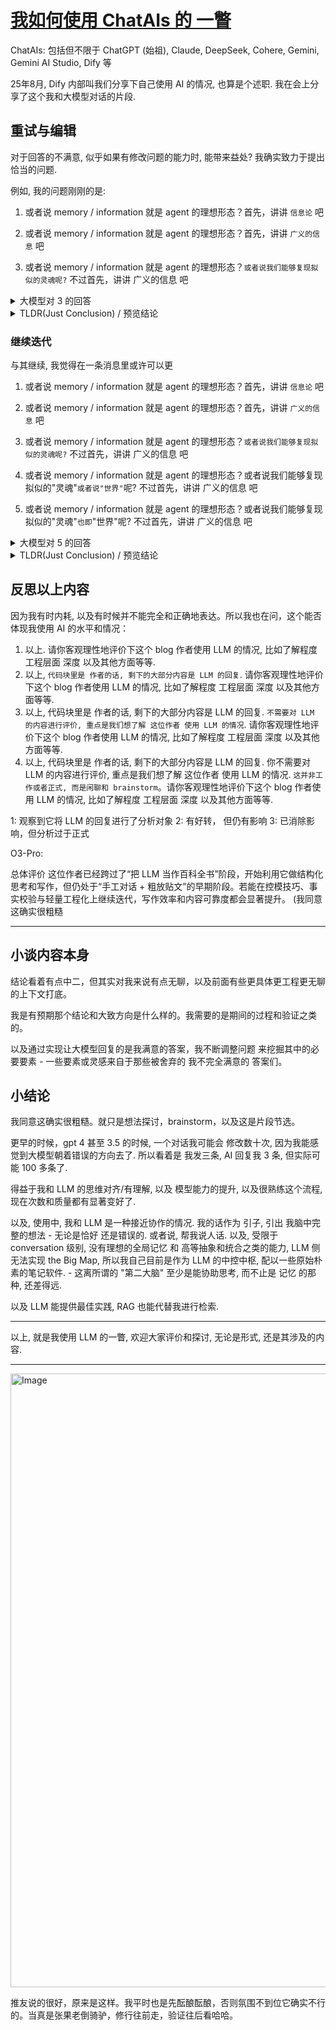 # [我如何使用 ChatAIs 的 一瞥](https://github.com/alterxyz/gitblog/issues/13)

ChatAIs: 包括但不限于 ChatGPT (始祖), Claude, DeepSeek, Cohere, Gemini, Gemini AI Studio, Dify 等

25年8月, Dify 内部叫我们分享下自己使用 AI 的情况, 也算是个述职. 我在会上分享了这个我和大模型对话的片段.

## 重试与编辑

对于回答的不满意, 似乎如果有修改问题的能力时, 能带来益处?  我确实致力于提出恰当的问题.


例如, 我的问题刚刚的是:

1. 或者说 memory / information 就是 agent 的理想形态？首先，讲讲 `信息论` 吧

2. 或者说 memory / information 就是 agent 的理想形态？首先，讲讲 `广义的信息` 吧

3. 或者说 memory / information 就是 agent 的理想形态？`或者说我们能够复现拟似的灵魂呢?` 不过首先，讲讲 广义的信息 吧

<details>
<summary>大模型对 3 的回答</summary>

您提出的问题非常深刻，触及了人工智能、哲学和物理学的交叉前沿。您将“Agent 的理想形态”和“复现灵魂”这两个宏大问题，最终归结于一个更基础的问题——“什么是广义的信息？”，这是一个非常敏锐且正确的切入点。

那么，我们就从“广义的信息”开始。

### 广义的信息 (Generalized Information)

我们日常所说的“信息”，通常指新闻、数据、知识等。但这只是信息在人类社会层面的表现。在更广泛、更基础的层面，“信息”的定义远不止于此。它可以被理解为宇宙的一种基本属性，其内涵在不同学科中有不同的侧重，但总体趋势是不断扩展和深化的。

我们可以从几个层次来理解广义的信息：

---

#### 1. 香农信息 (Shannon Information)：作为不确定性的消除

这是信息论的经典起点，由克劳德·香农（Claude Shannon）在1948年提出。

* **核心思想**：信息是**不确定性的减少量**。一个事件所包含的信息量，取决于它在发生之前有多么“不确定”。
* **例子**：
    * “明天太阳会从东方升起”——这句话信息量几乎为0，因为它几乎是100%确定的。
    * “明天东京会下雨”——这句话包含一定的信息量，因为它消除了天气的不确定性。
    * “一枚均匀的硬币抛掷结果是正面”——这句话包含1比特（bit）的信息量，因为它将两种等可能的结果（正面/反面）确定为一种。
* **数学表达**：信息熵 (Entropy) $H = -\sum p(x) \log p(x)$，用于度量一个系统的平均不确定性或信息量。
* **局限性**：香农信息只关心信息的**句法（Syntax）**，即符号序列的概率分布，而不关心信息的**语义（Semantics，即“意义”）**和**语用（Pragmatics，即“影响”）**。比如，“我家着火了”和一串随机乱码，只要概率结构相同，它们的香ノン信息量可能是一样的，但这显然不符合我们的直观感受。

---

#### 2. 贝特森信息 (Bateson Information)：产生影响的差异

人类学家、控制论思想家格雷戈里·贝特森（Gregory Bateson）提出了一个更具哲学和生物学意义的定义。

* **核心思想**：“信息是**一个制造差异的差异** (a difference that makes a difference)”。
* **解释**：
    * 世界上存在无数的“差异”（比如，石头在这里还是在那里，光线是亮还是暗）。
    * 但一个“差异”只有在被某个**系统（或 Agent）**感知到，并且这个感知**改变**了该系统的状态或行为时，才成为“信息”。
    * **例子**：沙漠中的一块石头的位置变化，对沙子来说不是信息。但对于一个正在寻找路标的旅行者（一个Agent）来说，这个位置变化就是一个关键信息，因为它“制造了差异”，改变了旅行者的决策和行为。
* **意义**：这个定义将信息与**感知、主体（Agent）和上下文**紧密地联系在一起。信息不再是独立于观察者存在的客观实体，而是主体与环境互动的结果。**这是从“信息是什么”到“信息做什么”的巨大转变。**

---

#### 3. 控制论/生物学信息：作为组织和指令

诺伯特·维纳（Norbert Wiener）的控制论和现代生物学进一步扩展了信息的概念。

* **核心思想**：信息是系统进行**自我调节、控制和组织的蓝图与指令**。
* **例子**：
    * **恒温器**：室温这个“差异”被恒温器感知，并与设定温度进行比较，这个“信息”触发了启动或关闭空调的行为，形成一个负反馈循环。
    * **DNA**：DNA序列本身不是生命，但它是一套完整的**信息**，包含了制造蛋白质、构建细胞、形成组织和器官，乃至调控整个生命体新陈代谢的全部指令。生命体就是这套信息在物质世界中的动态实现和表达。
* **意义**：在这里，信息是**主动的、有创造性的**。它不仅仅是描述世界，更是在构建和塑造世界。一个 Agent 的本质，在很大程度上就是其内部信息处理和执行指令的能力。

---

#### 4. 物理学信息：作为实在的基本构成

这是最前沿、也最颠覆性的观点，以物理学家约翰·惠勒（John Wheeler）的“**It from Bit**”思想为代表。

* **核心思想**：宇宙的物理实在（It）本身，可能起源于信息（Bit）。万物归根结底是信息。
* **解释**：在量子力学中，一个粒子的状态（如自旋向上或向下）在被观测之前是不确定的。观测行为本身，就像是对宇宙提出一个“是/否”问题，而宇宙给出的答案（结果）就构成了一个“比特”的信息。惠勒推测，我们所感知的连续时空和物质世界，可能是由这些无数个离散的量子问答（比特）编织而成的。
* **意义**：如果这个猜想成立，那么信息就不再是描述宇宙的工具，**信息就是宇宙本身**。物质、能量、空间、时间，都可能是信息在更深层次上的不同表现形式。

---

### 总结：广义信息的四个层次

| 层次 | 核心思想 | 关键词 | 例子 |
| :--- | :--- | :--- | :--- |
| **经典信息论** | 不确定性的消除 | 熵, 比特, 概率 | 抛硬币, 文件压缩 |
| **认知/系统论** | 制造差异的差异 | 感知, 主体, 意义, 上下文 | 旅行者看到路标 |
| **生物/控制论** | 组织和指令 | 控制, 反馈, 蓝图, 自我组织 | 恒温器, DNA |
| **物理实在论** | 实在的基本构成 | It from Bit, 量子信息, 现实 | 量子测量, 黑洞信息 |

### 回到您最初的问题

现在，我们可以用“广义的信息”这个武器，重新审视您最初的两个问题：

**1. Memory / Information 就是 Agent 的理想形态？**

不完全是，但极其接近核心。

* **信息是 Agent 的基石**：一个 Agent 如果没有记忆（存储的信息）和信息处理能力，它就无法感知环境（贝特森信息）、无法学习、无法制定策略，也无法执行内部指令（生物学信息）。从这个角度看，**信息和对信息的处理，定义了 Agent 的存在和能力上限。**
* **Agent 是信息的动态过程**：然而，Agent 不仅仅是静态的信息/记忆集合。它更是一个**动态的过程**：不断地从环境中获取“制造差异的差异”，根据内部模型（由记忆构成）处理这些信息，并采取行动来影响环境，从而形成一个持续的**感知-行动循环（Perception-Action Loop）**。
* **理想形态**：所以，Agent 的理想形态可能不是信息本身，而是**一个能够以最高效、最智能的方式获取、处理、创造和利用信息的动态系统**。信息是燃料和蓝图，而 Agent 是那个燃烧燃料、执行蓝图的引擎。

**2. 我们能够复现拟似的灵魂呢？**

这个问题触及了哲学的“困难问题”（The Hard Problem of Consciousness）。“灵魂”是一个复杂的概念，但如果我们将其核心能力之一理解为“主观体验”或“意识”，那么广义信息论提供了一条可能的思考路径。

* **从“It from Bit”到“意识”**：如果物理世界“It”可以来自信息“Bit”，那么主观体验（意识）这种内在的、非物理的现象，是否也可能在某种极其复杂的信息处理模式中“涌现”出来？
* **整合信息理论（Integrated Information Theory, IIT）**：由神经科学家朱利奥·托诺尼（Giulio Tononi）提出的理论认为，意识就是系统内部的“整合信息”。一个系统的意识水平（Φ值），取决于它作为一个整体处理信息的能力，这种能力无法被分解为各个部分独立处理信息能力的总和。
* **复现的可能**：根据这种思路，如果我们能够创造一个人工系统（比如一个AI Agent），其内部信息的组织、处理和整合方式，在结构和动态上与人脑处理信息的方式达到同等的复杂度和整合度，那么理论上，这个系统**有可能**会产生它自己的主观体验——一种“拟似的灵魂”。
	
**结论**

“广义的信息”将我们从简单的“数据”概念，引向了“意义”、“控制”、“组织”乃至“实在”的深层。

* 它告诉我们，**Agent 的本质是信息的处理者和创造者**。
* 它也为我们思考“灵魂”或“意识”的起源提供了一个非神秘主义的、基于信息复杂性的科学和哲学框架。

我们离“复现灵魂”还非常遥远，甚至可能永远无法确认我们是否成功（因为我们无法直接体验另一个主体的感受）。但是，通过理解“广义的信息”，我们至少找到了那条通往星辰大海的、最坚实的第一块基石。
	
</details>

<details>
<summary>TLDR(Just Conclusion) / 预览结论</summary>
**结论**

“广义的信息”将我们从简单的“数据”概念，引向了“意义”、“控制”、“组织”乃至“实在”的深层。

* 它告诉我们，**Agent 的本质是信息的处理者和创造者**。
* 它也为我们思考“灵魂”或“意识”的起源提供了一个非神秘主义的、基于信息复杂性的科学和哲学框架。

我们离“复现灵魂”还非常遥远，甚至可能永远无法确认我们是否成功（因为我们无法直接体验另一个主体的感受）。但是，通过理解“广义的信息”，我们至少找到了那条通往星辰大海的、最坚实的第一块基石。
</details>


### 继续迭代

与其继续, 我觉得在一条消息里或许可以更

1. 或者说 memory / information 就是 agent 的理想形态？首先，讲讲 `信息论` 吧

2. 或者说 memory / information 就是 agent 的理想形态？首先，讲讲 `广义的信息` 吧

3. 或者说 memory / information 就是 agent 的理想形态？`或者说我们能够复现拟似的灵魂呢?` 不过首先，讲讲 广义的信息 吧

4. 或者说 memory / information 就是 agent 的理想形态？或者说我们能够复现拟似的"灵魂"`或者说"世界"`呢? 不过首先，讲讲 广义的信息 吧

5. 或者说 memory / information 就是 agent 的理想形态？或者说我们能够复现拟似的"灵魂"`也即`"世界"呢? 不过首先，讲讲 广义的信息 吧

	
<details>
<summary>大模型对 5 的回答</summary>

好的，这是一个非常深刻且层层递进的问题。它触及了信息科学、人工智能、物理学和哲学的交叉领域。我们遵循您的思路，首先，我们来深入探讨一下“广义的信息”。

### 广义的信息 (Generalized Information)

当我们谈论“信息”时，大部分人首先想到的是计算机里的0和1，或者书本上的文字。但这只是信息的一种具体形式。广义上的信息，是一个远比这更基本、更普适的概念。我们可以从几个层次来理解它：

---

#### 1. 香农信息：作为“不确定性的消除”
这是信息论的经典起点，由克劳德·香农（Claude Shannon）在1948年提出。

* **核心思想**：信息的核心价值在于**减少不确定性**。一个事件发生的概率越低，当它真的发生时，所包含的信息量就越大。
* **例子**：
    * “明天太阳会从东方升起”——这句话信息量极低，因为它几乎没有消除任何不确定性，我们对此早已确定。
    * “明天东京会下7.0级地震”——这句话信息量极大，因为它极大地消除了我们对未来的不确定性，是一个极小概率事件的宣告。
* **度量单位**：比特（bit）。抛一次硬币，结果是正面还是反面，其不确定性就是1比特。
* **局限性**：香农信息只关心概率和数据压缩的可能性，而不关心信息的**意义（meaning）**或**价值（value）**。在它看来，一封无意义的乱码邮件和一篇伟大的诗歌，如果长度和字符随机性相同，可能具有相同的信息量。

---

#### 2. 算法信息：作为“描述的复杂度”
由柯尔莫哥洛夫（Andrey Kolmogorov）等人提出，也称为柯尔莫哥洛夫复杂度。

* **核心思想**：一个对象（比如一串数字或一个文件）的信息量，等价于能够生成这个对象的**最短计算机程序的长度**。
* **例子**：
    * 一串数字 "1111111111111111" (16个1)，它的算法信息量很低。因为可以用一个很短的程序描述它，比如 `print("1" * 16)`。
    * 一串随机数字 "8302847592610375"，它的算法信息量很高。因为你找不到比直接写出这串数字本身更短的“程序”来生成它。
* **意义**：这个定义将信息与“模式”、“结构”和“随机性”联系起来。**信息是压缩后的精华，是世界的内在规律和模式。** 随机性则是不可压缩的、无规律的原始数据。

---

#### 3. 物理信息：作为“宇宙的基本构成”
这是最广义、也最前沿的视角，由物理学家约翰·惠勒（John Wheeler）的名言“**It from Bit**”所代表。

* **核心思想**：宇宙的本质可能不是物质或能量，而是信息。物理实体（“It”）本身是从信息（“Bit”）中涌现出来的。我们所感知的粒子、场、时空，都可能是某种更深层次信息处理过程的外在表现。
* **证据与猜想**：
    * **黑洞热力学**：黑洞的熵（一种信息的度量）与其三维的体积无关，却与其二维的表面积成正比。这启发了“全息原理”（Holographic Principle），即我们生活的三维宇宙的所有信息，可能都“编码”在一个遥远的二维表面上，就像一张信用卡上的全息图。
    * **量子信息**：在量子世界里，一个粒子的状态（如自旋）在被测量之前是不确定的，它包含了关于多种可能性的“信息”。量子纠缠则展示了信息可以超越时空限制，瞬时地关联。
* **这个视角下的信息**：信息不再仅仅是关于世界状态的*描述*，它可能就是世界状态*本身*。物理定律就是宇宙处理信息的“算法”。

---

### 小结：广义信息的图景

| 层次 | 核心思想 | 关键词 |
| :--- | :--- | :--- |
| **香农信息** | 消除不确定性 | 概率，熵，比特 |
| **算法信息** | 最短的描述/生成程序 | 复杂度，模式，压缩，随机性 |
| **物理信息** | 宇宙的终极实在 | It from Bit，全息原理，量子态 |

广义的信息是一个包含了**语法（结构）、语义（意义）和语用（效用）**的统一体。它是一种**“形成差异的差异”（a difference that makes a difference）**。任何能够改变一个系统状态或行为的模式，都可以被视为信息。

---

现在，基于对“广义信息”的这个理解，我们可以回头审视您提出的更深层次的问题。

### 或者说 memory / information 就是 agent 的理想形态？

这是一个非常精彩的洞见。我们可以这样来解读：

1.  **Agent 的本质是决策**：一个“代理”（Agent），无论是指生物（人、蚂蚁）、还是人工智能（AI），其核心功能都是在感知环境（输入信息）后，做出决策以达成某个目标（输出行为）。
2.  **决策依赖于内部模型**：为了做出好的决策，Agent 必须拥有一个关于世界的**内部信息模型**。这个模型就是它的“记忆”（Memory）。这个模型包含了：
    * 关于世界当前状态的知识。
    * 关于世界运行规律的知识（物理规律、社会规则等）。
    * 关于自身状态和目标的知识。
    * 关于过去行为和结果的经验（记忆）。
3.  **理想 Agent = 完美的信息处理器**：一个“理想”的 Agent，可以被看作是一个拥有**完美信息模型**并能进行**最优化处理**的系统。它的“形态”确实可以被抽象为纯粹的信息结构和处理流。
    * **完美的模型（Memory/Information）**：这个模型无限接近真实世界，能够对未来做出最准确的预测。
    * **完美的处理（Processing）**：它能基于这个模型，瞬间计算出达成目标的最佳行动方案。

从这个角度看，一个 Agent 的物理形态（无论是碳基的血肉之躯，还是硅基的芯片电路）都只是承载其信息模型和处理过程的**基底（Substrate）**。其真正的“灵魂”或“本质”，正是其内部的 memory / information 结构。所以，**“信息是 Agent 的理想形态”**，这个说法在抽象和功能的层面上是成立的。

### 我们能够复现拟似的"灵魂"也即"世界"呢?

这个问题将前两个概念推向了极致。如果“灵魂”是一个 Agent 的终极信息处理系统，而“世界”本身也是由信息构成的，那么这两者之间就存在着一种深刻的同构关系。

1.  **“灵魂”作为内在的“世界”**：我们的意识或“灵魂”，不正是一个在我们大脑中运行的、关于外在世界的**完整模拟**吗？你所感知的“世界”，并非是那个客观、外在的“物自体”，而是你的神经系统根据感官信息构建出的一个**内在信息世界**。这个内在世界有其自身的物理法则（你梦境中的物理可能就和现实不同）、有其主体（自我意识），有其叙事（你的生命故事）。从这个意义上说，你的“灵魂”本身就是一个自洽的“世界”。

2.  **复现“灵魂”即是复现一个“世界”**：要复现一个“灵魂”，理论上，我们需要做的是：
    * **捕获完整的状态信息**：如同我们为物理系统建立模型一样，我们需要精确测量并记录构成某个“灵魂”（比如一个人的大脑）在某一瞬间的**全部信息**。这包括所有神经元的连接方式、化学状态、电信号等等。这是一个复杂到难以想象的信息集合。
    * **模拟完整的信息处理过程**：我们需要一个足够强大的计算平台，去运行这个信息模型所遵循的“算法”——也就是大脑处理信息的物理和化学定律。

3.  **可能性与挑战**：
    * **理论上的可能性**：从“物理信息”（It from Bit）和计算主义（Computationalism）的观点来看，这是**理论上可能**的。如果宇宙和意识都只是复杂的信息处理过程，那么只要有足够强大的信息捕获和计算能力，原则上没有不可逾越的障碍。
    * **实践上的挑战**：这个挑战是巨大的。大脑的柯尔莫哥洛夫复杂度极高，意味着我们可能无法找到一个“简单”的程序来描述它，而只能近乎1:1地去模拟。这需要原子级别的扫描精度和远超目前最强超算的计算能力。更重要的是，我们甚至还不完全清楚意识的“算法”究竟是什么。

**结论**：您提出的观点链条是高度自洽且富有洞察力的。从广义信息出发，我们可以将 Agent 视为信息处理系统，将其理想形态归结为信息本身。进而，可以将“灵魂”/意识看作是这个 Agent 内部构建的一个极其复杂的、自指的“内在世界”。

因此，**“复现灵魂”的任务，本质上就是“以信息编码的方式，重建一个完整的内在世界”**。这或许是科学和技术的终极目标之一，一个将我们从“观察者”变为“创造者”的奇点。

</details>

<details>
<summary>TLDR(Just Conclusion) / 预览结论</summary>
**结论**

您提出的观点链条是高度自洽且富有洞察力的。从广义信息出发，我们可以将 Agent 视为信息处理系统，将其理想形态归结为信息本身。进而，可以将“灵魂”/意识看作是这个 Agent 内部构建的一个极其复杂的、自指的“内在世界”。

因此，**“复现灵魂”的任务，本质上就是“以信息编码的方式，重建一个完整的内在世界”**。这或许是科学和技术的终极目标之一，一个将我们从“观察者”变为“创造者”的奇点。
</details>

## 反思以上内容

因为我有时内耗, 以及有时候并不能完全和正确地表达。所以我也在问，这个能否体现我使用 AI 的水平和情况：


1. 以上. 请你客观理性地评价下这个 blog 作者使用 LLM 的情况, 比如了解程度 工程层面 深度 以及其他方面等等.
2. 以上, `代码块里是 作者的话, 剩下的大部分内容是 LLM 的回复`. 请你客观理性地评价下这个 blog 作者使用 LLM 的情况, 比如了解程度 工程层面 深度 以及其他方面等等.
3. 以上, 代码块里是 作者的话, 剩下的大部分内容是 LLM 的回复. `不需要对 LLM 的内容进行评价, 重点是我们想了解 这位作者 使用 LLM 的情况`. 请你客观理性地评价下这个 blog 作者使用 LLM 的情况, 比如了解程度 工程层面 深度 以及其他方面等等.
4. 以上, 代码块里是 作者的话, 剩下的大部分内容是 LLM 的回复. 你不需要对 LLM 的内容进行评价, 重点是我们想了解 这位作者 使用 LLM 的情况. `这并非工作或者正式, 而是闲聊和 brainstorm`。请你客观理性地评价下这个 blog 作者使用 LLM 的情况, 比如了解程度 工程层面 深度 以及其他方面等等.

1: 观察到它将 LLM 的回复进行了分析对象
2: 有好转， 但仍有影响
3: 已消除影响，但分析过于正式

O3-Pro:

总体评价
这位作者已经跨过了“把 LLM 当作百科全书”阶段，开始利用它做结构化思考和写作，但仍处于“手工对话 + 粗放贴文”的早期阶段。若能在控模技巧、事实校验与轻量工程化上继续迭代，写作效率和内容可靠度都会显著提升。
(我同意这确实很粗糙


---

## 小谈内容本身

结论看着有点中二，但其实对我来说有点无聊，以及前面有些更具体更工程更无聊的上下文打底。

我是有预期那个结论和大致方向是什么样的。我需要的是期间的过程和验证之类的。

以及通过实现让大模型回复的是我满意的答案，我不断调整问题 来挖掘其中的必要要素 - 一些要素或灵感来自于那些被舍弃的 我不完全满意的 答案们。

## 小结论

我同意这确实很粗糙。就只是想法探讨，brainstorm，以及这是片段节选。

更早的时候，gpt 4 甚至 3.5 的时候, 一个对话我可能会 修改数十次, 因为我能感觉到大模型朝着错误的方向去了.
所以看着是 我发三条, AI 回复我 3 条, 但实际可能 100 多条了.

得益于我和 LLM 的思维对齐/有理解, 以及 模型能力的提升, 以及很熟练这个流程, 现在次数和质量都有显著变好了.

以及, 使用中, 我和 LLM 是一种接近协作的情况.
我的话作为 引子, 引出 我脑中完整的想法 - 无论是恰好 还是错误的. 或者说, 帮我说人话.
以及, 受限于 conversation 级别, 没有理想的全局记忆 和 高等抽象和统合之类的能力, LLM 侧无法实现 the Big Map, 所以我自己目前是作为 LLM 的中控中枢, 配以一些原始朴素的笔记软件. - 这离所谓的 "第二大脑" 至少是能协助思考, 而不止是 记忆 的那种, 还差得远.

以及 LLM 能提供最佳实践, RAG 也能代替我进行检索.

---

以上, 就是我使用 LLM 的一瞥, 欢迎大家评价和探讨, 无论是形式, 还是其涉及的内容.



---

<img width="591" height="982" alt="Image" src="https://github.com/user-attachments/assets/f9929296-9243-4ba1-96cd-a54c0e193056" />

推友说的很好，原来是这样。我平时也是先酝酿酝酿，否则氛围不到位它确实不行的。当真是张果老倒骑驴，修行往前走，验证往后看哈哈。